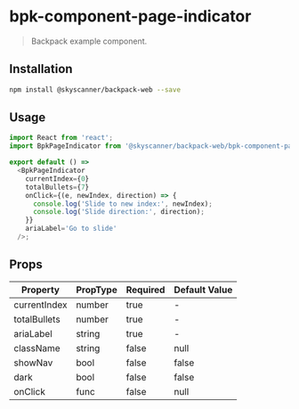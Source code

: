 # bpk-component-page-indicator

> Backpack example component.

## Installation

```sh
npm install @skyscanner/backpack-web --save
```

## Usage

```js
import React from 'react';
import BpkPageIndicator from '@skyscanner/backpack-web/bpk-component-page-indicator';

export default () =>
  <BpkPageIndicator
    currentIndex={0}
    totalBullets={7}
    onClick={(e, newIndex, direction) => {
      console.log('Slide to new index:', newIndex);
      console.log('Slide direction:', direction);
    }}
    ariaLabel='Go to slide'
  />;
```

## Props

| Property     | PropType | Required | Default Value |
|--------------|----------|----------|---------------|
| currentIndex | number   | true     | -             |
| totalBullets | number   | true     | -             |
| ariaLabel    | string   | true     | -             |
| className    | string   | false    | null          |
| showNav      | bool     | false    | false         |
| dark         | bool     | false    | false         |
| onClick      | func     | false    | null          |


